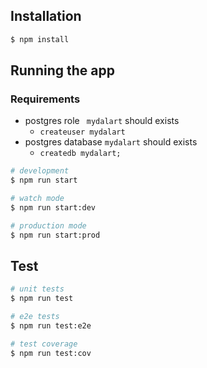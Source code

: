 
## Installation

```bash
$ npm install
```

## Running the app

### Requirements
- postgres role ` mydalart` should exists
  - `createuser mydalart`
- postgres database `mydalart` should exists
  - `createdb mydalart;`

```bash
# development
$ npm run start

# watch mode
$ npm run start:dev

# production mode
$ npm run start:prod
```

## Test

```bash
# unit tests
$ npm run test

# e2e tests
$ npm run test:e2e

# test coverage
$ npm run test:cov
```
